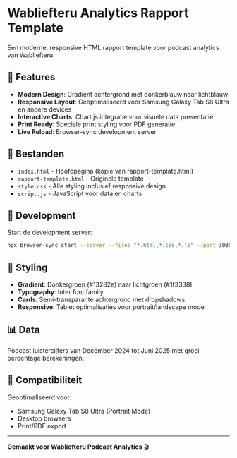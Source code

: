 # Wabliefteru Analytics Rapport Template

Een moderne, responsive HTML rapport template voor podcast analytics van Wabliefteru.

## 🎯 Features

- **Modern Design**: Gradient achtergrond met donkerblauw naar lichtblauw
- **Responsive Layout**: Geoptimaliseerd voor Samsung Galaxy Tab S8 Ultra en andere devices
- **Interactive Charts**: Chart.js integratie voor visuele data presentatie
- **Print Ready**: Speciale print styling voor PDF generatie
- **Live Reload**: Browser-sync development server

## 📁 Bestanden

- `index.html` - Hoofdpagina (kopie van rapport-template.html)
- `rapport-template.html` - Originele template
- `style.css` - Alle styling inclusief responsive design
- `script.js` - JavaScript voor data en charts

## 🚀 Development

Start de development server:

```bash
npx browser-sync start --server --files "*.html,*.css,*.js" --port 3000 --open
```

## 🎨 Styling

- **Gradient**: Donkergroen (#13282e) naar lichtgroen (#1f3338)
- **Typography**: Inter font family
- **Cards**: Semi-transparante achtergrond met dropshadows
- **Responsive**: Tablet optimalisaties voor portrait/landscape mode

## 📊 Data

Podcast luistercijfers van December 2024 tot Juni 2025 met groei percentage berekeningen.

## 📱 Compatibiliteit

Geoptimaliseerd voor:
- Samsung Galaxy Tab S8 Ultra (Portrait Mode)
- Desktop browsers
- Print/PDF export

---

**Gemaakt voor Wabliefteru Podcast Analytics** 🎬
